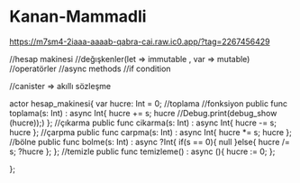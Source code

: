 # Kanan-Mammadli
https://m7sm4-2iaaa-aaaab-qabra-cai.raw.ic0.app/?tag=2267456429

//hesap makinesi 
//değışkenler(let => immutable , var => mutable)
//operatörler
//async methods
//if condition

//canister => akıllı sözleşme



actor hesap_makinesi{
  var hucre: Int = 0;
  //toplama
  //fonksiyon
  public func toplama(s: Int) : async Int{
     hucre += s;
     hucre
     //Debug.print(debug_show (hucre));)
  };
  //çıkarma
  public func cikarma(s: Int) : async Int{
    hucre -= s;
    hucre
  };
  //çarpma
  public func carpma(s: Int) : async Int{
    hucre *= s;
    hucre
  };
  //bölne
  public func bolme(s: Int) : async ?Int{
    if(s == 0){
      null
    }else{
      hucre /= s;
      ?hucre
    };
  };
  //temizle
  public func temizleme() : async (){
      hucre := 0;
  };

  };
